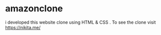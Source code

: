 # amazonclone
i developed this website clone using HTML &amp; CSS . To see the clone visit https://nikita.me/
